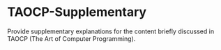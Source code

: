 # TAOCP-Supplementary
Provide supplementary explanations for the content briefly discussed in TAOCP (The Art of Computer Programming).
